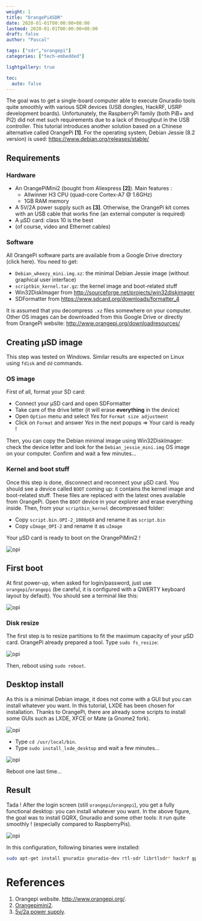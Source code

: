 ```yaml
---
weight: 1
title: "OrangePi4SDR"
date: 2020-01-01T00:00:00+08:00
lastmod: 2020-01-01T00:00:00+08:00
draft: false
author: "Pascal"

tags: ["sdr","orangepi"]
categories: ["tech-embedded"]

lightgallery: true

toc:
  auto: false
---
```


The goal was to get a single-board computer able to execute Gnuradio tools quite smoothly with various SDR devices (USB dongles, HackRF, USRP development boards). Unfortunately, the RaspberryPi family (both PiB+ and Pi2) did not met such requirements due to a lack of throughput in the USB controller. This tutorial introduces another solution based on a Chinese alternative called OrangePi **[1]**. For the operating system, Debian Jessie (8.2 version) is used: https://www.debian.org/releases/stable/

## Requirements
### Hardware
* An OrangePiMini2 (bought from Aliexpress **[2]**). Main features :
  * Allwinner H3 CPU (quad-core Cortex-A7 @ 1.6GHz)
  * 1GB RAM memory
* A 5V/2A power supply such as **[3]**. Otherwise, the OrangePi kit comes with an USB cable that works fine (an external computer is required)
* A µSD card: class 10 is the best
* (of course, video and Ethernet cables)

### Software
All OrangePi software parts are available from a Google Drive directory (click here). You need to get:
* `Debian_wheezy_mini.img.xz`: the minimal Debian Jessie image (without graphical user interface)
* `scriptbin_kernel.tar.gz`: the kernel image and boot-related stuff
* Win32DiskImager from http://sourceforge.net/projects/win32diskimager
* SDFormatter from https://www.sdcard.org/downloads/formatter_4

It is assumed that you decompress `.xz` files somewhere on your computer. Other OS images can be downloaded from this Google Drive or directly from OrangePi website: http://www.orangepi.org/downloadresources/

## Creating µSD image
This step was tested on Windows. Similar results are expected on Linux using `fdisk` and `dd` commands.

### OS image
First of all, format your SD card:
* Connect your µSD card and open SDFormatter
* Take care of the drive letter (it will erase **everything** in the device)
* Open `Option` menu and select *Yes* for `Format size adjustment`
* Click on `Format` and answer *Yes* in the next popups => Your card is ready !

Then, you can copy the Debian minimal image using Win32DiskImager: check the device letter and look for the `Debian_jessie_mini.img` OS image on your computer. Confirm and wait a few minutes...

### Kernel and boot stuff
Once this step is done, disconnect and reconnect your µSD card. You should see a device called `BOOT` coming up: it contains the kernel image and boot-related stuff. These files are replaced with the latest ones available from OrangePi. Open the `BOOT` device in your explorer and erase everything inside. Then, from your `scriptbin_kernel` decompressed folder:
* Copy `script.bin.OPI-2_1080p60` and rename it as `script.bin`
* Copy `uImage_OPI-2` and rename it as `uImage`

Your µSD card is ready to boot on the OrangePiMini2 !

![opi](../img/opi-img1.jpg)

## First boot

At first power-up, when asked for login/password, just use `orangepi`/`orangepi` (be careful, it is configured with a QWERTY keyboard layout by default). You should see a terminal like this:

![opi](../img/opi-img2.jpg)

### Disk resize

The first step is to resize partitions to fit the maximum capacity of your µSD card. OrangePi already prepared a tool. Type `sudo fs_resize`:

![opi](../img/opi-img2.jpg)

Then, reboot using `sudo reboot`.

## Desktop install

As this is a minimal Debian image, it does not come with a GUI but you can install whatever you want. In this tutorial, LXDE has been chosen for installation. Thanks to OrangePi, there are already some scripts to install some GUIs such as LXDE, XFCE or Mate (a Gnome2 fork).

![opi](../img/opi-img4.jpg)

- Type `cd /usr/local/bin`.
- Type `sudo install_lxde_desktop` and wait a few minutes...

![opi](../img/opi-img5.jpg)

Reboot one last time...

## Result

Tada ! After the login screen (still `orangepi`/`orangepi`), you get a fully functional desktop: you can install whatever you want. In the above figure, the goal was to install GQRX, Gnuradio and some other tools: it run quite smoothly ! (especially compared to RaspberryPis).

![opi](../img/opi-img6.jpg)

In this configuration, following binaries were installed:

```bash
sudo apt-get install gnuradio gnuradio-dev rtl-sdr librtlsdr* hackrf gpredict gqrx-sdr libhackrf*
```

# References

1. Orangepi website. http://www.orangepi.org/.
2. [Orangepimini2](http://www.orangepi.org/orangepimini2/). 
3. [5v/2a power supply](https://www.amazon.fr/Alimentation-Chargeur-secteur-Adaptateur-switcher/dp/B00P0XXYJG/ref=sr_1_3?ie=UTF8&qid=1447018191&sr=8-3&keywords=5v+2A).